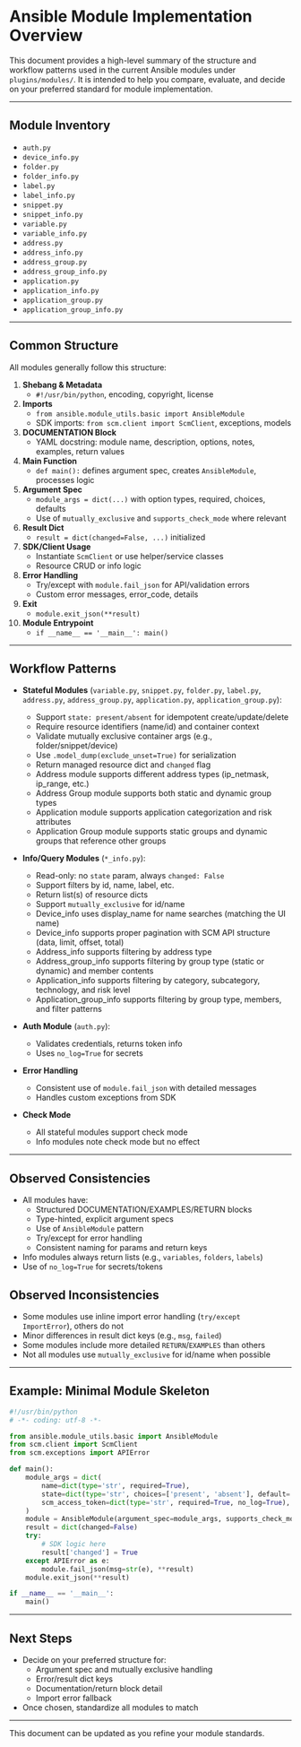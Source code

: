 # Ansible Module Implementation Overview

This document provides a high-level summary of the structure and workflow patterns used in the current Ansible modules under `plugins/modules/`. It is intended to help you compare, evaluate, and decide on your preferred standard for module implementation.

---

## Module Inventory

- `auth.py`
- `device_info.py`
- `folder.py`
- `folder_info.py`
- `label.py`
- `label_info.py`
- `snippet.py`
- `snippet_info.py`
- `variable.py`
- `variable_info.py`
- `address.py`
- `address_info.py`
- `address_group.py`
- `address_group_info.py`
- `application.py`
- `application_info.py`
- `application_group.py`
- `application_group_info.py`

---

## Common Structure

All modules generally follow this structure:

1. **Shebang & Metadata**
   - `#!/usr/bin/python`, encoding, copyright, license
2. **Imports**
   - `from ansible.module_utils.basic import AnsibleModule`
   - SDK imports: `from scm.client import ScmClient`, exceptions, models
3. **DOCUMENTATION Block**
   - YAML docstring: module name, description, options, notes, examples, return values
4. **Main Function**
   - `def main():` defines argument spec, creates `AnsibleModule`, processes logic
5. **Argument Spec**
   - `module_args = dict(...)` with option types, required, choices, defaults
   - Use of `mutually_exclusive` and `supports_check_mode` where relevant
6. **Result Dict**
   - `result = dict(changed=False, ...)` initialized
7. **SDK/Client Usage**
   - Instantiate `ScmClient` or use helper/service classes
   - Resource CRUD or info logic
8. **Error Handling**
   - Try/except with `module.fail_json` for API/validation errors
   - Custom error messages, error_code, details
9. **Exit**
   - `module.exit_json(**result)`
10. **Module Entrypoint**
    - `if __name__ == '__main__': main()`

---

## Workflow Patterns

- **Stateful Modules** (`variable.py`, `snippet.py`, `folder.py`, `label.py`, `address.py`, `address_group.py`, `application.py`, `application_group.py`):
  - Support `state: present/absent` for idempotent create/update/delete
  - Require resource identifiers (name/id) and container context
  - Validate mutually exclusive container args (e.g., folder/snippet/device)
  - Use `.model_dump(exclude_unset=True)` for serialization
  - Return managed resource dict and `changed` flag
  - Address module supports different address types (ip_netmask, ip_range, etc.)
  - Address Group module supports both static and dynamic group types
  - Application module supports application categorization and risk attributes
  - Application Group module supports static groups and dynamic groups that reference other groups

- **Info/Query Modules** (`*_info.py`):
  - Read-only: no `state` param, always `changed: False`
  - Support filters by id, name, label, etc.
  - Return list(s) of resource dicts
  - Support `mutually_exclusive` for id/name
  - Device_info uses display_name for name searches (matching the UI name)
  - Device_info supports proper pagination with SCM API structure (data, limit, offset, total)
  - Address_info supports filtering by address type
  - Address_group_info supports filtering by group type (static or dynamic) and member contents
  - Application_info supports filtering by category, subcategory, technology, and risk level
  - Application_group_info supports filtering by group type, members, and filter patterns

- **Auth Module** (`auth.py`):
  - Validates credentials, returns token info
  - Uses `no_log=True` for secrets

- **Error Handling**
  - Consistent use of `module.fail_json` with detailed messages
  - Handles custom exceptions from SDK

- **Check Mode**
  - All stateful modules support check mode
  - Info modules note check mode but no effect

---

## Observed Consistencies

- All modules have:
  - Structured DOCUMENTATION/EXAMPLES/RETURN blocks
  - Type-hinted, explicit argument specs
  - Use of `AnsibleModule` pattern
  - Try/except for error handling
  - Consistent naming for params and return keys
- Info modules always return lists (e.g., `variables`, `folders`, `labels`)
- Use of `no_log=True` for secrets/tokens

## Observed Inconsistencies

- Some modules use inline import error handling (`try/except ImportError`), others do not
- Minor differences in result dict keys (e.g., `msg`, `failed`)
- Some modules include more detailed `RETURN`/`EXAMPLES` than others
- Not all modules use `mutually_exclusive` for id/name when possible

---

## Example: Minimal Module Skeleton

```python
#!/usr/bin/python
# -*- coding: utf-8 -*-

from ansible.module_utils.basic import AnsibleModule
from scm.client import ScmClient
from scm.exceptions import APIError

def main():
    module_args = dict(
        name=dict(type='str', required=True),
        state=dict(type='str', choices=['present', 'absent'], default='present'),
        scm_access_token=dict(type='str', required=True, no_log=True),
    )
    module = AnsibleModule(argument_spec=module_args, supports_check_mode=True)
    result = dict(changed=False)
    try:
        # SDK logic here
        result['changed'] = True
    except APIError as e:
        module.fail_json(msg=str(e), **result)
    module.exit_json(**result)

if __name__ == '__main__':
    main()
```

---

## Next Steps

- Decide on your preferred structure for:
  - Argument spec and mutually exclusive handling
  - Error/result dict keys
  - Documentation/return block detail
  - Import error fallback
- Once chosen, standardize all modules to match

---

This document can be updated as you refine your module standards.
